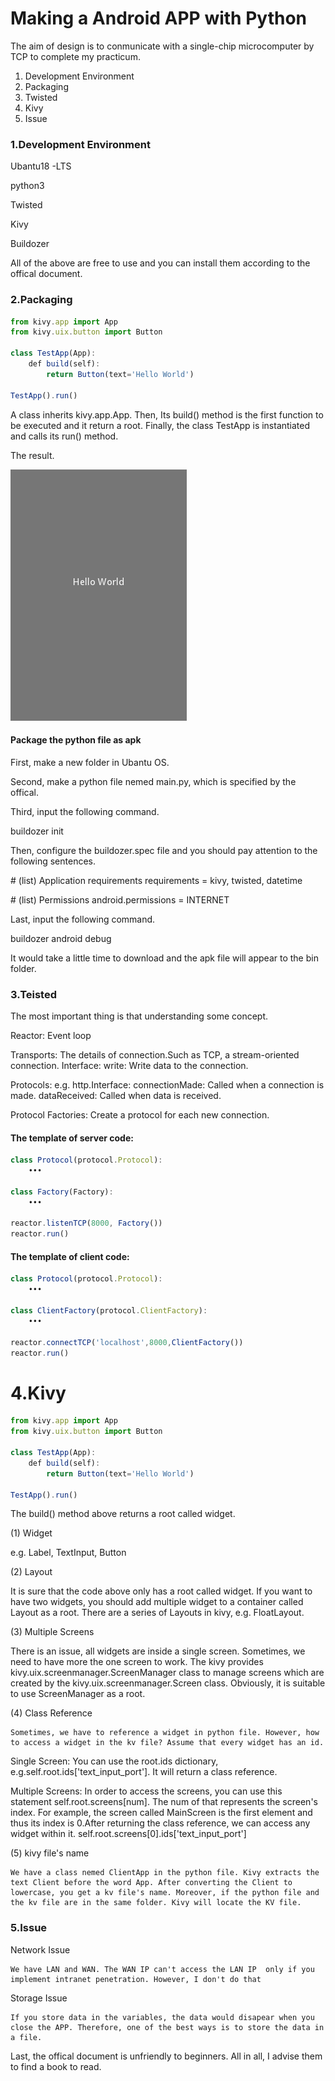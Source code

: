 # Making a Android APP with Python

The aim of design is to conmunicate with a single-chip microcomputer by TCP to complete my practicum.

1. Development Environment 
2. Packaging
3. Twisted
4. Kivy
5. Issue

### 1.Development Environment

Ubantu18 -LTS

python3

Twisted

Kivy

Buildozer

All of the above are free to use and you can install them according to the offical document.

### 2.Packaging

```javascript
from kivy.app import App
from kivy.uix.button import Button

class TestApp(App):
    def build(self):
        return Button(text='Hello World')

TestApp().run()
```
A class inherits kivy.app.App. Then, Its build() method is the first function to be executed and it return a root. Finally, the class TestApp is instantiated and calls its run() method.

The result.

![Image of Hello World](https://github.com/SamHara/Make-an-Android-APP-with-python/blob/master/helloworld.png)

#### Package the python file as apk 

First, make a new folder in Ubantu OS.

Second, make a python file nemed main.py, which is specified by the offical.

Third, input the following command.

buildozer init

Then, configure the buildozer.spec file and you should pay attention to the following sentences.

\# (list) Application requirements 
requirements = kivy, twisted, datetime

\# (list) Permissions
android.permissions = INTERNET

Last, input the following command.

buildozer android debug

It would take a little time to download and the apk file will appear to the bin folder.

### 3.Teisted

The most important thing is that understanding some concept.

Reactor:
    Event loop

Transports:
    The details of connection.Such as TCP, a  stream-oriented connection. Interface:
    write:
        Write data to the connection.

Protocols:
    e.g. http.Interface:
    connectionMade:
        Called when a connection is made.
    dataReceived:
        Called when data is received.

Protocol Factories:
    Create a protocol for each new connection.

#### The template of server code:
```javascript
class Protocol(protocol.Protocol):
    •••

class Factory(Factory):
    •••

reactor.listenTCP(8000, Factory())
reactor.run()
```
#### The template of client code:
```javascript
class Protocol(protocol.Protocol):
    •••

class ClientFactory(protocol.ClientFactory):
    •••

reactor.connectTCP('localhost',8000,ClientFactory())
reactor.run()
```
# 4.Kivy

```javascript
from kivy.app import App
from kivy.uix.button import Button

class TestApp(App):
    def build(self):
        return Button(text='Hello World')

TestApp().run()
```
The build() method above returns a root called widget.

(1) Widget

e.g. Label, TextInput, Button

(2) Layout

It is sure that the code above only has a root called widget. If you want to have two widgets, you should add multiple widget to a container called Layout as a root. There are a series of Layouts in kivy, e.g. FloatLayout.

(3) Multiple Screens

There is an issue, all widgets are inside a single screen. Sometimes, we need to have more the one  screen to work. The kivy provides kivy.uix.screenmanager.ScreenManager class to manage screens which are created by the kivy.uix.screenmanager.Screen class. Obviously, it is suitable to use ScreenManager as a root.

(4) Class Reference

    Sometimes, we have to reference a widget in python file. However, how to access a widget in the kv file? Assume that every widget has an id.

Single Screen:
    You can use the root.ids dictionary, e.g.self.root.ids['text_input_port']. It will return a class reference.

Multiple Screens:
    In order to access the screens, you can use this statement self.root.screens[num]. The num of that represents the screen's index. For example, the screen called MainScreen is the first element and thus its index is 0.After returning the class reference, we can access any widget within it.
    self.root.screens[0].ids['text_input_port']

(5) kivy file's name

    We have a class nemed ClientApp in the python file. Kivy extracts the text Client before the word App. After converting the Client to lowercase, you get a kv file's name. Moreover, if the python file and the kv file are in the same folder. Kivy will locate the KV file.

### 5.Issue

Network Issue
    
    We have LAN and WAN. The WAN IP can't access the LAN IP  only if you implement intranet penetration. However, I don't do that

Storage Issue

    If you store data in the variables, the data would disapear when you close the APP. Therefore, one of the best ways is to store the data in a file.

Last, the offical document is unfriendly to beginners. All in all,  I advise them to find a book to read.




